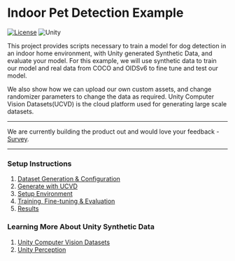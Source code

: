# Indoor Pet Detection Example


[![License](https://img.shields.io/badge/license-Apache--2.0-green.svg)](LICENSE.md)
![Unity](https://img.shields.io/badge/unity-2020.3.21f-brightgreen)

This project provides scripts necessary to train a model for dog detection in an
indoor home environment, with Unity generated Synthetic Data, and evaluate your model. For this example,
we will use synthetic data to train our model and real data from COCO and OIDSv6 to
fine tune and test our model.

We also show how we can upload our own custom assets, and change randomizer parameters
to change the data as required. Unity Computer Vision Datasets(UCVD) is the cloud platform
used for generating large scale datasets.

---

We are currently building the product out and would love your feedback - [Survey](Link).

---

### Setup Instructions

1. [Dataset Generation & Configuration](docs/dataset-generation-and-configuration.md)
2. [Generate with UCVD](docs/ucvd.md)
3. [Setup Environment](docs/setup-training-environment.md)
4. [Training, Fine-tuning & Evaluation](docs/training-and-evaluation.md)
5. [Results](docs/results.md)


[//]: # (N.B. - We have used Detectron2 for this project, and to know more about it, please chckout - [Detectron2]&#40;https://github.com/facebookresearch/detectron2&#41;.)

### Learning More About Unity Synthetic Data

1. [Unity Computer Vision Datasets]()
2. [Unity Perception](https://github.com/Unity-Technologies/com.unity.perception)
